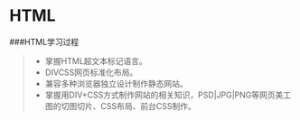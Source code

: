 # HTML
###HTML学习过程

> * 掌握HTML超文本标记语言。
> * DIVCSS网页标准化布局。
> * 兼容多种浏览器独立设计制作静态网站。
> * 掌握用DIV+CSS方式制作网站的相关知识，PSD|JPG|PNG等网页美工图的切图切片、CSS布局、前台CSS制作。
